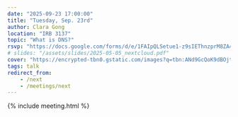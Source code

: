 ```yaml
---
date: "2025-09-23 17:00:00"
title: "Tuesday, Sep. 23rd"
author: Clara Gong
location: "IRB 3137"
topic: "What is DNS?"
rsvp: "https://docs.google.com/forms/d/e/1FAIpQLSetue1-z9sIEThnzprM8ZA41NC7I5ucbDE2jGa-rt46XoNRIA/viewform?embedded=true"
# slides: "/assets/slides/2025-05-05_nextcloud.pdf"
cover: "https://encrypted-tbn0.gstatic.com/images?q=tbn:ANd9GcQoK9dBOjtmzGWyAx59kS7MuK-sHooGtdaKMQ&s"
tags: talk
redirect_from:
    - /next
    - /meetings/next
---
```


{% include meeting.html %}
